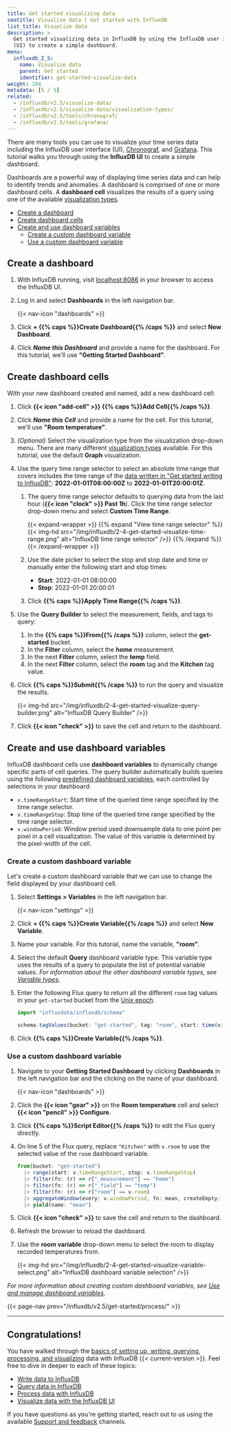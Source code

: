 ```yaml
---
title: Get started visualizing data
seotitle: Visualize data | Get started with InfluxDB
list_title: Visualize data
description: >
  Get started visualizing data in InfluxDB by using the InfluxDB user interface
  (UI) to create a simple dashboard.
menu:
  influxdb_2_5:
    name: Visualize data
    parent: Get started
    identifier: get-started-visualize-data
weight: 104
metadata: [5 / 5]
related:
  - /influxdb/v2.5/visualize-data/
  - /influxdb/v2.5/visualize-data/visualization-types/
  - /influxdb/v2.5/tools/chronograf/
  - /influxdb/v2.5/tools/grafana/
---
```


There are many tools you can use to visualize your time series data including the
InfluxDB user interface (UI), [Chronograf](), and
[Grafana](/influxdb/v2.5/tools/grafana/).
This tutorial walks you through using the **InfluxDB UI** to create a simple dashboard.

Dashboards are a powerful way of displaying time series data and can help to
identify trends and anomalies. A dashboard is comprised of one or more 
dashboard cells. A **dashboard cell** visualizes the results of a query using
one of the available [visualization types](/influxdb/v2.5/visualize-data/visualization-types/).

- [Create a dashboard](#create-a-dashboard)
- [Create dashboard cells](#create-dashboard-cells)
- [Create and use dashboard variables](#create-and-use-dashboard-variables)
  - [Create a custom dashboard variable](#create-a-custom-dashboard-variable)
  - [Use a custom dashboard variable](#use-a-custom-dashboard-variable)

## Create a dashboard

1.  With InfluxDB running, visit [localhost:8086](http://localhost:8086) in your
    browser to access the InfluxDB UI.
2.  Log in and select **Dashboards** in the left navigation bar.

    {{< nav-icon "dashboards" >}}

3.  Click **+ {{% caps %}}Create Dashboard{{% /caps %}}** and select **New Dashboard**.
4.  Click _**Name this Dashboard**_ and provide a name for the dashboard.
    For this tutorial, we'll use **"Getting Started Dashboard"**.

## Create dashboard cells

With your new dashboard created and named, add a new dashboard cell:

1.  Click **{{< icon "add-cell" >}} {{% caps %}}Add Cell{{% /caps %}}**.
2.  Click _**Name this Cell**_ and provide a name for the cell.
    For this tutorial, we'll use **"Room temperature"**.
3.  _(Optional)_ Select the visualization type from the visualization drop-down menu.
    There are many different [visualization types](/influxdb/v2.5/visualize-data/visualization-types/)
    available.
    For this tutorial, use the default **Graph** visualization.
4.  Use the query time range selector to select an absolute time range that
    covers includes the time range of the 
    [data written in "Get started writing to InfluxDB"](/influxdb/v2.5/get-started/write/#view-the-written-data):
    **2022-01-01T08:00:00Z** to **2022-01-01T20:00:01Z**.

    1.  The query time range selector defaults to querying data from the last hour
        (**{{< icon "clock" >}} Past 1h**).
        Click the time range selector drop-down menu and select **Custom Time Range**.

        {{< expand-wrapper >}}
        {{% expand "View time range selector" %}}
{{< img-hd src="/img/influxdb/2-4-get-started-visualize-time-range.png" alt="InfluxDB time range selector" />}}
        {{% /expand %}}
        {{< /expand-wrapper >}}

    2.  Use the date picker to select the stop and stop date and time or manually
        enter the following start and stop times:

        - **Start**: 2022-01-01 08:00:00
        - **Stop**: 2022-01-01 20:00:01
    
    3. Click **{{% caps %}}Apply Time Range{{% /caps %}}**.

5.  Use the **Query Builder** to select the measurement, fields, and tags to query:

    1. In the **{{% caps %}}From{{% /caps %}}** column, select the **get-started** bucket.
    2. In the **Filter** column, select the **home** measurement.
    3. In the next **Filter** column, select the **temp** field.
    4. In the next **Filter** column, select the **room** tag and the **Kitchen** tag value.

6.  Click **{{% caps %}}Submit{{% /caps %}}** to run the query and visualize the
    results.

    {{< img-hd src="/img/influxdb/2-4-get-started-visualize-query-builder.png" alt="InfluxDB Query Builder" />}}

7. Click **{{< icon "check" >}}** to save the cell and return to the dashboard.

## Create and use dashboard variables

InfluxDB dashboard cells use **dashboard variables** to dynamically change
specific parts of cell queries.
The query builder automatically builds queries using the following
[predefined dashboard variables](/influxdb/v2.5/visualize-data/variables/#predefined-dashboard-variables),
each controlled by selections in your dashboard:

- `v.timeRangeStart`: Start time of the queried time range specified by the time range selector.
- `v.timeRangeStop`: Stop time of the queried time range specified by the time range selector.
- `v.windowPeriod`: Window period used downsample data to one point per pixel in
  a cell visualization. The value of this variable is determined by the pixel-width of the cell.

### Create a custom dashboard variable

Let's create a custom dashboard variable that we can use to change the field 
displayed by your dashboard cell.

1.  Select **Settings > Variables** in the left navigation bar.

    {{< nav-icon "settings" >}}

2.  Click **+ {{% caps %}}Create Variable{{% /caps %}}** and select **New Variable**.
3.  Name your variable. For this tutorial, name the variable, **"room"**.
4.  Select the default **Query** dashboard variable type.
    This variable type uses the results of a query to populate the list of potential
    variable values. _For information about the other dashboard variable types,
    see [Variable types](/influxdb/v2.5/visualize-data/variables/variable-types/)._
5.  Enter the following Flux query to return all the different `room` tag values
    in your `get-started` bucket from the [Unix epoch](/influxdb/v2.5/reference/glossary/#unix-timestamp).

    ```js
    import "influxdata/influxdb/schema"

    schema.tagValues(bucket: "get-started", tag: "room", start: time(v: 0))
    ```

6. Click **{{% caps %}}Create Variable{{% /caps %}}**.

### Use a custom dashboard variable

1.  Navigate to your **Getting Started Dashboard** by clicking **Dashboards** in
    the left navigation bar and the clicking on the name of your dashboard.

    {{< nav-icon "dashboards" >}}

2.  Click the **{{< icon "gear" >}}** on the **Room temperature** cell and select
    **{{< icon "pencil" >}} Configure**.
3.  Click **{{% caps %}}Script Editor{{% /caps %}}** to edit the Flux query
    directly.
4.  On line 5 of the Flux query, replace `"Kitchen"` with `v.room` to use the
    selected value of the `room` dashboard variable.

    ```js
    from(bucket: "get-started")
      |> range(start: v.timeRangeStart, stop: v.timeRangeStop)
      |> filter(fn: (r) => r["_measurement"] == "home")
      |> filter(fn: (r) => r["_field"] == "temp")
      |> filter(fn: (r) => r["room"] == v.room)
      |> aggregateWindow(every: v.windowPeriod, fn: mean, createEmpty: false)
      |> yield(name: "mean")
    ```
5.  Click **{{< icon "check" >}}** to save the cell and return to the dashboard.
6.  Refresh the browser to reload the dashboard.
7.  Use the **room variable** drop-down menu to select the room to display
    recorded temperatures from.

    {{< img-hd src="/img/influxdb/2-4-get-started-visualize-variable-select.png" alt="InfluxDB dashboard variable selection" />}}

_For more information about creating custom dashboard variables, see
[Use and manage dashboard variables](/influxdb/v2.5/visualize-data/variables/)._

{{< page-nav prev="/influxdb/v2.5/get-started/process/" >}}

---

## Congratulations!

You have walked through the
[basics of setting up, writing, querying, processing, and visualizing](/influxdb/v2.5/get-started/)
data with InfluxDB {{< current-version >}}.
Feel free to dive in deeper to each of these topics:

- [Write data to InfluxDB](/influxdb/v2.5/write-data/)
- [Query data in InfluxDB](/influxdb/v2.5/query-data/)
- [Process data with InfluxDB](/influxdb/v2.5/process-data/)
- [Visualize data with the InfluxDB UI](/influxdb/v2.5/visualize-data/)

If you have questions as you're getting started, reach out to us using the 
available [Support and feedback](#bug-reports-and-feedback) channels.
